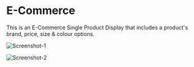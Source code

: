 # E-Commerce

This is an E-Commerce Single Product Display that includes a product's brand, price, size & colour options.

![Screenshot-1](https://user-images.githubusercontent.com/121358819/209451937-dc6bb1c2-9faa-4e04-b841-06c19e6dcb6f.png)

![Screenshot-2](https://user-images.githubusercontent.com/121358819/209451939-83407836-25aa-4b53-83fa-71cabe5a1724.png)
